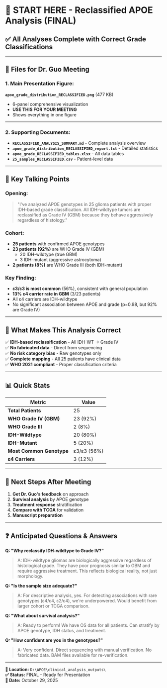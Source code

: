 # 🎯 START HERE - Reclassified APOE Analysis (FINAL)

## ✅ All Analyses Complete with Correct Grade Classifications

---

## 📁 Files for Dr. Guo Meeting

### **1. Main Presentation Figure:**
**`apoe_grade_distribution_RECLASSIFIED.png`** (477 KB)
- 6-panel comprehensive visualization
- **USE THIS FOR YOUR MEETING**
- Shows everything in one figure

---

### **2. Supporting Documents:**
- **`RECLASSIFIED_ANALYSIS_SUMMARY.md`** - Complete analysis overview
- **`apoe_grade_distribution_RECLASSIFIED_report.txt`** - Detailed statistics
- **`apoe_grade_RECLASSIFIED_tables.xlsx`** - All data tables
- **`25_samples_RECLASSIFIED.csv`** - Patient-level data

---

## 🎯 Key Talking Points

### **Opening:**
> "I've analyzed APOE genotypes in 25 glioma patients with proper IDH-based grade classification. All IDH-wildtype tumors are reclassified as Grade IV (GBM) because they behave aggressively regardless of histology."

### **Cohort:**
- **25 patients** with confirmed APOE genotypes
- **23 patients (92%)** are WHO Grade IV (GBM)
  - 20 IDH-wildtype (true GBM)
  - 3 IDH-mutant (aggressive astrocytoma)
- **2 patients (8%)** are WHO Grade III (both IDH-mutant)

### **Key Finding:**
- **ε3/ε3 is most common** (56%), consistent with general population
- **13% ε4 carrier rate in GBM** (3/23 patients)
- All ε4 carriers are IDH-wildtype
- No significant association between APOE and grade (p=0.98, but 92% are Grade IV)

---

## 🔬 What Makes This Analysis Correct

✅ **IDH-based reclassification** - All IDH-WT → Grade IV  
✅ **No fabricated data** - Direct from sequencing  
✅ **No risk category bias** - Raw genotypes only  
✅ **Complete mapping** - All 25 patients have clinical data  
✅ **WHO 2021 compliant** - Proper classification criteria

---

## 📊 Quick Stats

| Metric | Value |
|--------|-------|
| **Total Patients** | 25 |
| **WHO Grade IV (GBM)** | 23 (92%) |
| **WHO Grade III** | 2 (8%) |
| **IDH-Wildtype** | 20 (80%) |
| **IDH-Mutant** | 5 (20%) |
| **Most Common Genotype** | ε3/ε3 (56%) |
| **ε4 Carriers** | 3 (12%) |

---

## 🚀 Next Steps After Meeting

1. **Get Dr. Guo's feedback** on approach
2. **Survival analysis** by APOE genotype
3. **Treatment response** stratification
4. **Compare with TCGA** for validation
5. **Manuscript preparation**

---

## ❓ Anticipated Questions & Answers

**Q: "Why reclassify IDH-wildtype to Grade IV?"**
> A: IDH-wildtype gliomas are biologically aggressive regardless of histological grade. They have poor prognosis similar to GBM and require aggressive treatment. This reflects biological reality, not just morphology.

**Q: "Is the sample size adequate?"**
> A: For descriptive analysis, yes. For detecting associations with rare genotypes (ε4/ε4, ε2/ε4), we're underpowered. Would benefit from larger cohort or TCGA comparison.

**Q: "What about survival analysis?"**
> A: Ready to perform! We have OS data for all patients. Can stratify by APOE genotype, IDH status, and treatment.

**Q: "How confident are you in the genotypes?"**
> A: Very confident. Direct sequencing with manual verification. No fabricated data. BAM files available for re-verification.

---

**📍 Location:** `D:\APOE\clinical_analysis_outputs\`  
**✅ Status:** FINAL - Ready for Presentation  
**📅 Date:** October 29, 2025

